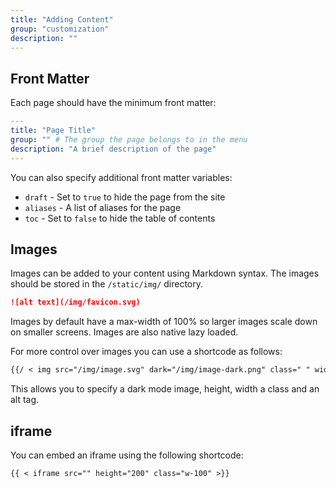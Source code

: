 ```yaml
---
title: "Adding Content"
group: "customization"
description: ""
---
```


## Front Matter

Each page should have the minimum front matter:

```yml
---
title: "Page Title"
group: "" # The group the page belongs to in the menu
description: "A brief description of the page"
---
```

You can also specify additional front matter variables:

- `draft` - Set to `true` to hide the page from the site
- `aliases` - A list of aliases for the page
- `toc` - Set to `false` to hide the table of contents

## Images

Images can be added to your content using Markdown syntax. The images should be stored in the `/static/img/` directory.

```markdown
![alt text](/img/favicon.svg)
```

Images by default have a max-width of 100% so larger images scale down on smaller screens. Images are also native lazy loaded.

For more control over images you can use a shortcode as follows:

```markdown
{{/ < img src="/img/image.svg" dark="/img/image-dark.png" class=" " width="128" height="128" alt=" " >\}}
```

This allows you to specify a dark mode image, height, width a class and an alt tag.

## iframe

You can embed an iframe using the following shortcode:

```markdown
{{ < iframe src="" height="200" class="w-100" >}}
```
